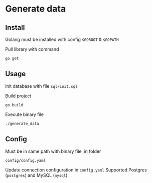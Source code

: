Generate data
===

Install
---
Golang must be installed with config `$GOROOT` & `$GOPATH`

Pull library with command

```
go get
```

Usage
---
Init database with file `sql/init.sql`

Build project

```
go build
```

Execute binary file 

```
./generate_data
```

Config
---
Must be in same path with binary file, in folder

```
config/config.yaml
```

Update connection configuration in `config.yaml`
Supported Postgres (`postgres`) and MySQL (`mysql`)
